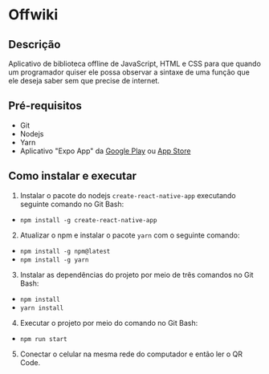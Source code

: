 # Offwiki

## Descrição

Aplicativo de biblioteca offline de JavaScript, HTML e CSS para que quando um programador quiser ele possa observar a sintaxe de uma função que ele deseja saber sem que precise de internet.

## Pré-requisitos

* Git
* Nodejs
* Yarn
* Aplicativo "Expo App" da [Google Play](https://play.google.com/store/apps/details?id=host.exp.exponent) ou [App Store](https://itunes.apple.com/us/app/expo-client/id982107779)

## Como instalar e executar

1. Instalar o pacote do nodejs ``create-react-native-app`` executando  seguinte comando no Git Bash:

  * ``npm install -g create-react-native-app``

2. Atualizar o npm e instalar o pacote ``yarn`` com o seguinte comando:

  * ``npm install -g npm@latest``
  * ``npm install -g yarn``

3. Instalar as dependências do projeto por meio de três comandos no Git Bash:
  * ``npm install``
  * ``yarn install``

4. Executar o projeto por meio do comando no Git Bash:
  * ``npm run start``
5. Conectar o celular na mesma rede do computador e então ler o QR Code.
